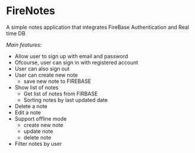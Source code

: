 # FireNotes
A simple notes application that integrates FireBase Authentication and Real time DB

*Main features:*
- Allow user to sign up with email and password
- Ofcourse, user can sign in with registered account
- User can also sign out
- User can create new note
	+ save new note to FIREBASE
- Show list of notes
	+ Get list of notes from FIRBASE
	+ Sorting notes by last updated date
- Delete a note
- Edit a note
- Support offline mode
	+ create new note
	+ update note
	+ delete note
- Filter notes by user